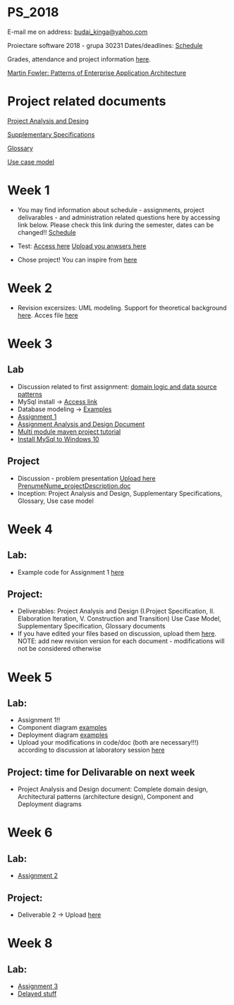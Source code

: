 # PS_2018
E-mail me on address: budai_kinga@yahoo.com

Proiectare software 2018 - grupa 30231
Dates/deadlines: [Schedule](https://drive.google.com/file/d/1yixYXtF1GrX3H2FMd64LbllxBOs0jNHa/view?usp=sharing)

Grades, attendance and project information [here](https://docs.google.com/spreadsheets/d/1M2-06nk6bQ0sexyVFwttJKmQ6eWV58NqvnsF_TReyuM/edit?usp=sharing).

[Martin Fowler: Patterns of Enterprise Application Architecture](http://disi.unal.edu.co/dacursci/sistemasycomputacion/docs/SWEBOK/Systems%20Engineering%20-%20EAA%20-%20Patterns%20of%20Enterprise%20Application%20Architecture%20-%20Addison%20Wesley.pdf)

# Project related documents
 [Project Analysis and Desing](https://drive.google.com/file/d/1JzNvXCr_36rPIF7s0JuTQiWnGHtUoCam/view?usp=sharing)
 
 [Supplementary Specifications](https://drive.google.com/file/d/1nc161lijkAYJ8SRNBhwlFLLYZ6p49jDD/view?usp=sharing)
 
 [Glossary](https://drive.google.com/file/d/1bCT0qZmYhrt_Ap_kHK8KQ_hRl7sHw2VG/view?usp=sharing)
  
 [Use case model](https://drive.google.com/file/d/1T_HNz-RiXSCpZovbffgBsZcYgBx3mXab/view?usp=sharing)

# Week 1
- You may find information about schedule - assignments, project delivarables - and administration related questions here by accessing link below. Please check this link during the semester, dates can be changed!! [Schedule](https://drive.google.com/file/d/1DRnOf94Xou4uGvv1vDfNQ3rIFCJjTzB0/view?usp=sharing)
- Test: 
[Access here](https://docs.google.com/document/d/1eu_w3ukfNmzcPC5XktCMpwQFu_rq3E1iGYIJeMCBcPY/edit?usp=sharing)
[Upload you anwsers here](https://drive.google.com/drive/folders/1qCOaBFek8vP2LhTdBdsrmTihF7bHJME_?usp=sharing)

- Chose project! You can inspire from [here](https://drive.google.com/file/d/1JdUh7WM-lYFaM3KVVRG9aDPY_MBrocaO/view?usp=sharing)

# Week 2
- Revision excersizes: UML modeling. Support for theoretical background [here](https://drive.google.com/open?id=1BNBxaNn2QM-X51MexlzrdxKueulWKXvN). Acces file [here](https://drive.google.com/open?id=17a0_v45DD4_xZExbDE7kp8FthM1FMiwp)


# Week 3
## Lab
- Discussion related to first assignment: [domain logic and data source patterns](https://drive.google.com/file/d/1mgQJkQ0jNxlFeVAaK60l6PpD7NaWPWC8/view?usp=sharing)
- MySql install -> [Access link](https://www.youtube.com/watch?v=WuBcTJnIuzo)
- Database modeling -> [Examples](https://www.webucator.com/tutorial/learn-sql/simple-selects/introduction-the-northwind-database-reading.cfm#tutorial)
- [Assignment 1](https://drive.google.com/file/d/1B7uFwRY1sAdEvdAqUcUmoqq-0x5AB67U/view?usp=sharing)
- [Assignment Analysis and Design Document](https://drive.google.com/file/d/1eSb5RWd8c3dgXFukD2knMcHI7QzhMMV5/view?usp=sharing)
- [Multi module maven project tutorial](https://www.youtube.com/watch?v=0CFWeVgzsqY)
- [Install MySql to Windows 10](https://www.youtube.com/watch?v=WuBcTJnIuzo)

## Project
 - Discussion - problem presentation [Upload here PrenumeNume_projectDescription.doc](https://drive.google.com/drive/folders/1qCOaBFek8vP2LhTdBdsrmTihF7bHJME_?usp=sharing)
 - Inception: Project Analysis and Design, Supplementary Specifications, Glossary, Use case model
 
 # Week 4
 ## Lab:
 - Example code for Assignment 1 [here](https://github.com/BudaiKinga/dao_test)
 ## Project:
 - Deliverables: Project Analysis and Design (I.Project Specification, II. Elaboration Iteration, V. Construction and Transition) Use Case Model, Supplementary Specification, Glossary documents
 - If you have edited your files based on discussion, upload them [here](https://drive.google.com/drive/folders/1IBl7sPH9TZEf6s62lzUvXlNWqsIfJxsL?usp=sharing). NOTE: add new revision version for each document - modifications will not be considered otherwise
 
 # Week 5
 ## Lab:
  - Assignment 1!!
  - Component diagram [examples](https://www.lucidchart.com/pages/uml-component-diagram)
  - Deployment diagram [examples](https://www.lucidchart.com/pages/uml-deployment-diagram)
  - Upload your modifications in code/doc (both are necessary!!!) according to discussion at laboratory session [here](https://drive.google.com/drive/folders/1MhqJsEsj-AqBr7kHVt6IS95OhWbBX07K?usp=sharing)
  ## Project: time for Delivarable on next week
  - Project Analysis and Design document: Complete domain design, Architectural patterns (architecture design), Component and Deployment diagrams
  
  # Week 6
  ## Lab: 
  - [Assignment 2](https://drive.google.com/file/d/1h5JV6r8W9CUP8SxYRHPVJlYmZcp5fJMD/view?usp=sharing)
  ## Project:
  - Deliverable 2 -> Upload [here](https://drive.google.com/drive/folders/1cBt7y_oIUgdVJugePyvVqef0-Sb8PqTe?usp=sharing)
 
# Week 8
## Lab: 
- [Assignment 3](https://drive.google.com/drive/folders/1gQjhho6-UboiF5fNOUJ6N3kMJ7nNDLd2?usp=sharing)
- [Delayed stuff](https://drive.google.com/drive/folders/1yNcrYxPYbkHqoIe4C-hbsD6ZI4XHEXD9?usp=sharing)
 
